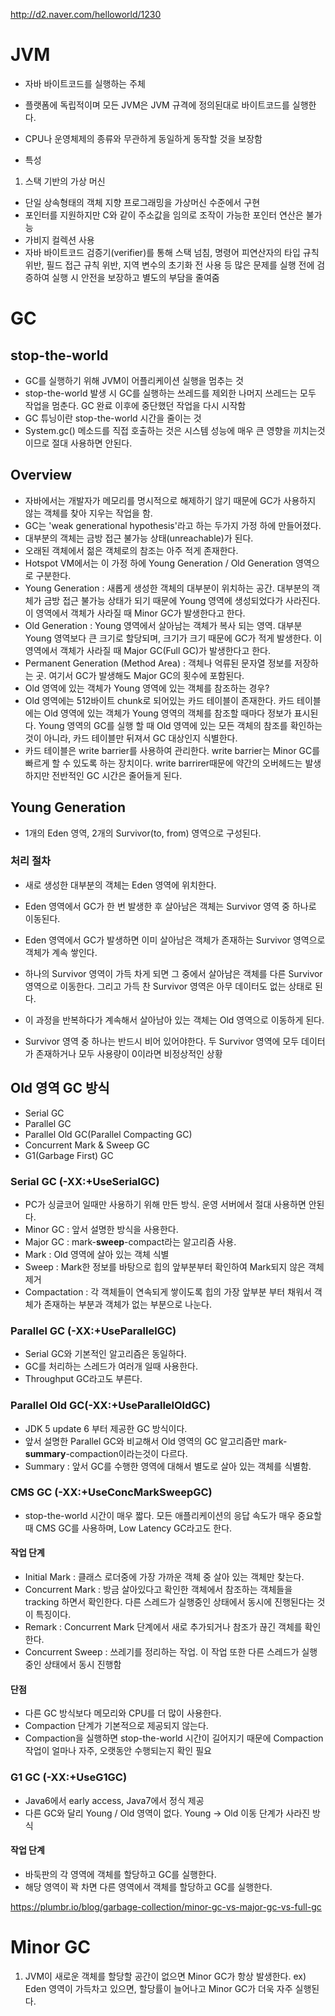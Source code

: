 http://d2.naver.com/helloworld/1230
# JVM
- 자바 바이트코드를 실행하는 주체
- 플랫폼에 독립적이며 모든 JVM은 JVM 규격에 정의된대로 바이트코드를 실행한다.
- CPU나 운영체제의 종류와 무관하게 동일하게 동작할 것을 보장함

- 특성
 1. 스택 기반의 가상 머신
 - 단일 상속형태의 객체 지향 프로그래밍을 가상머신 수준에서 구현
 - 포인터를 지원하지만 C와 같이 주소값을 임의로 조작이 가능한 포인터 연산은 불가능
 - 가비지 컬렉션 사용
 - 자바 바이트코드 검증기(verifier)를 통해 스택 넘침, 명령어 피연산자의 타입 규칙 위반, 필드 접근 규칙 위반, 지역 변수의 초기화 전 사용 등 많은 문제를 실행 전에 검증하여 실행 시 안전을 보장하고 별도의 부담을 줄여줌

# GC

## stop-the-world
- GC를 실행하기 위해 JVM이 어플리케이션 실행을 멈추는 것
- stop-the-world 발생 시 GC를 실행하는 쓰레드를 제외한 나머지 쓰레드는 모두 작업을 멈춘다. GC 완료 이후에 중단했던 작업을 다시 시작함
- GC 튜닝이란 stop-the-world 시간을 줄이는 것
- System.gc() 메소드를 직접 호출하는 것은 시스템 성능에 매우 큰 영향을 끼치는것이므로 절대 사용하면 안된다.

## Overview
- 자바에서는 개발자가 메모리를 명시적으로 해제하기 않기 때문에 GC가 사용하지 않는 객체를 찾아 지우는 작업을 함.
- GC는 'weak generational hypothesis'라고 하는 두가지 가정 하에 만들어졌다.
 - 대부분의 객체는 금방 접근 불가능 상태(unreachable)가 된다.
 - 오래된 객체에서 젊은 객체로의 참조는 아주 적게 존재한다.
- Hotspot VM에서는 이 가정 하에 Young Generation / Old Generation 영역으로 구분한다.
 - Young Generation : 새롭게 생성한 객체의 대부분이 위치하는 공간. 대부분의 객체가 금방 접근 불가능 상태가 되기 때문에 Young 영역에 생성되었다가 사라진다. 이 영역에서 객체가 사라질 때 Minor GC가 발생한다고 한다.
 - Old Generation : Young 영역에서 살아남는 객체가 복사 되는 영역. 대부분 Young 영역보다 큰 크기로 할당되며, 크기가 크기 때문에 GC가 적게 발생한다. 이 영역에서 객체가 사라질 때 Major GC(Full GC)가 발생한다고 한다.
 - Permanent Generation (Method Area) : 객체나 억류된 문자열 정보를 저장하는 곳. 여기서 GC가 발생해도 Major GC의 횟수에 포함된다.
- Old 영역에 있는 객체가 Young 영역에 있는 객체를 참조하는 경우?
- Old 영역에는 512바이트 chunk로 되어있는 카드 테이블이 존재한다. 카드 테이블에는 Old 영역에 있는 객체가 Young 영역의 객체를 참조할 때마다 정보가 표시된다. Young 영역의 GC를 실행 할 때 Old 영역에 있는 모든 객체의 참조를 확인하는 것이 아니라, 카드 테이블만 뒤져서 GC 대상인지 식별한다.
- 카드 테이블은 write barrier를 사용하여 관리한다. write barrier는 Minor GC를 빠르게 할 수 있도록 하는 장치이다. write barrirer때문에 약간의 오버헤드는 발생하지만 전반적인 GC 시간은 줄어들게 된다.

## Young Generation
- 1개의 Eden 영역, 2개의 Survivor(to, from) 영역으로 구성된다.
### 처리 절차
- 새로 생성한 대부분의 객체는 Eden 영역에 위치한다.
- Eden 영역에서 GC가 한 번 발생한 후 살아남은 객체는 Survivor 영역 중 하나로 이동된다.
- Eden 영역에서 GC가 발생하면 이미 살아남은 객체가 존재하는 Survivor 영역으로 객체가 계속 쌓인다.
- 하나의 Survivor 영역이 가득 차게 되면 그 중에서 살아남은 객체를 다른 Survivor 영역으로 이동한다. 그리고 가득 찬 Survivor 영역은 아무 데이터도 없는 상태로 된다.
- 이 과정을 반복하다가 계속해서 살아남아 있는 객체는 Old 영역으로 이동하게 된다.

- Survivor 영역 중 하나는 반드시 비어 있어야한다. 두 Survivor 영역에 모두 데이터가 존재하거나 모두 사용량이 0이라면 비정상적인 상황

## Old 영역 GC 방식
- Serial GC
- Parallel GC
- Parallel Old GC(Parallel Compacting GC)
- Concurrent Mark & Sweep GC
- G1(Garbage First) GC

### Serial GC (-XX:+UseSerialGC)
- PC가 싱글코어 일때만 사용하기 위해 만든 방식. 운영 서버에서 절대 사용하면 안된다.
- Minor GC : 앞서 설명한 방식을 사용한다.
- Major GC : mark-**sweep**-compact라는 알고리즘 사용.
 - Mark : Old 영역에 살아 있는 객체 식별
 - Sweep : Mark한 정보를 바탕으로 힙의 앞부분부터 확인하여 Mark되지 않은 객체 제거
 - Compactation : 각 객체들이 연속되게 쌓이도록 힙의 가장 앞부분 부터 채워서 객체가 존재하는 부분과 객체가 없는 부분으로 나눈다.

### Parallel GC (-XX:+UseParallelGC)
- Serial GC와 기본적인 알고리즘은 동일하다.
- GC를 처리하는 스레드가 여러개 일때 사용한다.
- Throughput GC라고도 부른다.

### Parallel Old GC(-XX:+UseParallelOldGC)
- JDK 5 update 6 부터 제공한 GC 방식이다.
- 앞서 설명한 Parallel GC와 비교해서 Old 영역의 GC 알고리즘만 mark-**summary**-compaction이라는것이 다르다.
 - Summary : 앞서 GC를 수행한 영역에 대해서 별도로 살아 있는 객체를 식별함.

### CMS GC (-XX:+UseConcMarkSweepGC)
- stop-the-world 시간이 매우 짧다. 모든 애플리케이션의 응답 속도가 매우 중요할때 CMS GC를 사용하며, Low Latency GC라고도 한다.
#### 작업 단계
- Initial Mark : 클래스 로더중에 가장 가까운 객체 중 살아 있는 객체만 찾는다.
- Concurrent Mark : 방금 살아있다고 확인한 객체에서 참조하는 객체들을 tracking 하면서 확인한다. 다른 스레드가 실행중인 상태에서 동시에 진행된다는 것이 특징이다.
- Remark : Concurrent Mark 단계에서 새로 추가되거나 참조가 끊긴 객체를 확인한다.
- Concurrent Sweep : 쓰레기를 정리하는 작업. 이 작업 또한 다른 스레드가 실행중인 상태에서 동시 진행함
#### 단점
- 다른 GC 방식보다 메모리와 CPU를 더 많이 사용한다.
- Compaction 단계가 기본적으로 제공되지 않는다.
- Compaction을 실행하면 stop-the-world 시간이 길어지기 때문에 Compaction 작업이 얼마나 자주, 오랫동안 수행되는지 확인 필요

### G1 GC (-XX:+UseG1GC)
- Java6에서 early access, Java7에서 정식 제공
- 다른 GC와 달리 Young / Old 영역이 없다. Young -> Old 이동 단계가 사라진 방식
#### 작업 단계
- 바둑판의 각 영역에 객체를 할당하고 GC를 실행한다.
- 해당 영역이 꽉 차면 다른 영역에서 객체를 할당하고 GC를 실행한다.

https://plumbr.io/blog/garbage-collection/minor-gc-vs-major-gc-vs-full-gc
# Minor GC
1. JVM이 새로운 객체를 할당할 공간이 없으면 Minor GC가 항상 발생한다. ex) Eden 영역이 가득차고 있으면, 할당률이 늘어나고 Minor GC가 더욱 자주 실행된다.
